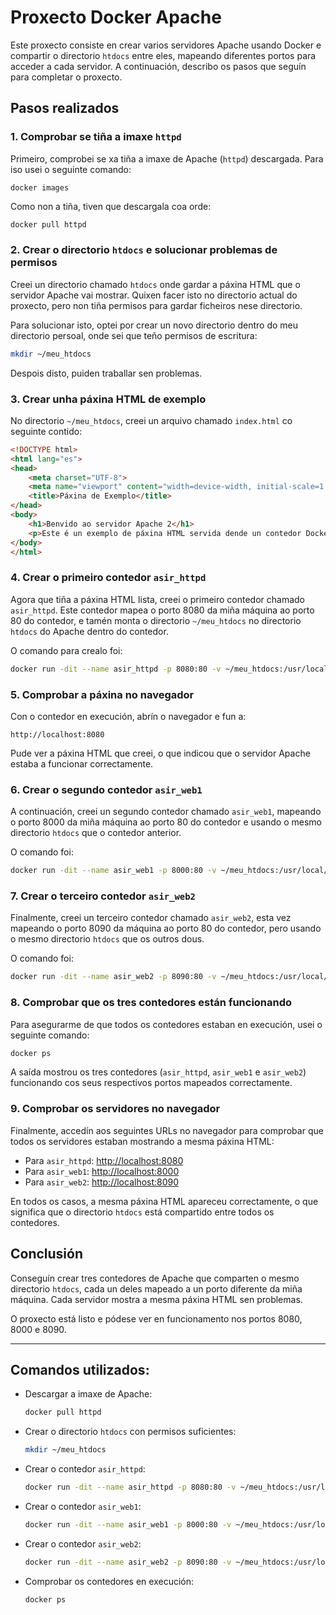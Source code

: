 
# Proxecto Docker Apache

Este proxecto consiste en crear varios servidores Apache usando Docker e compartir o directorio `htdocs` entre eles, mapeando diferentes portos para acceder a cada servidor. A continuación, describo os pasos que seguín para completar o proxecto.

## Pasos realizados

### 1. Comprobar se tiña a imaxe `httpd`

Primeiro, comprobei se xa tiña a imaxe de Apache (`httpd`) descargada. Para iso usei o seguinte comando:

```
docker images
```

Como non a tiña, tiven que descargala coa orde:

```bash
docker pull httpd
```

### 2. Crear o directorio `htdocs` e solucionar problemas de permisos

Creei un directorio chamado `htdocs` onde gardar a páxina HTML que o servidor Apache vai mostrar. Quixen facer isto no directorio actual do proxecto, pero non tiña permisos para gardar ficheiros nese directorio.

Para solucionar isto, optei por crear un novo directorio dentro do meu directorio persoal, onde sei que teño permisos de escritura:

```bash
mkdir ~/meu_htdocs
```

Despois disto, puiden traballar sen problemas.

### 3. Crear unha páxina HTML de exemplo

No directorio `~/meu_htdocs`, creei un arquivo chamado `index.html` co seguinte contido:

```html
<!DOCTYPE html>
<html lang="es">
<head>
    <meta charset="UTF-8">
    <meta name="viewport" content="width=device-width, initial-scale=1.0">
    <title>Páxina de Exemplo</title>
</head>
<body>
    <h1>Benvido ao servidor Apache 2</h1>
    <p>Este é un exemplo de páxina HTML servida dende un contedor Docker.</p>
</body>
</html>
```

### 4. Crear o primeiro contedor `asir_httpd`

Agora que tiña a páxina HTML lista, creei o primeiro contedor chamado `asir_httpd`. Este contedor mapea o porto 8080 da miña máquina ao porto 80 do contedor, e tamén monta o directorio `~/meu_htdocs` no directorio `htdocs` do Apache dentro do contedor.

O comando para crealo foi:

```bash
docker run -dit --name asir_httpd -p 8080:80 -v ~/meu_htdocs:/usr/local/apache2/htdocs/ httpd
```

### 5. Comprobar a páxina no navegador

Con o contedor en execución, abrín o navegador e fun a:

```
http://localhost:8080
```

Pude ver a páxina HTML que creei, o que indicou que o servidor Apache estaba a funcionar correctamente.

### 6. Crear o segundo contedor `asir_web1`

A continuación, creei un segundo contedor chamado `asir_web1`, mapeando o porto 8000 da miña máquina ao porto 80 do contedor e usando o mesmo directorio `htdocs` que o contedor anterior.

O comando foi:

```bash
docker run -dit --name asir_web1 -p 8000:80 -v ~/meu_htdocs:/usr/local/apache2/htdocs/ httpd
```

### 7. Crear o terceiro contedor `asir_web2`

Finalmente, creei un terceiro contedor chamado `asir_web2`, esta vez mapeando o porto 8090 da máquina ao porto 80 do contedor, pero usando o mesmo directorio `htdocs` que os outros dous.

O comando foi:

```bash
docker run -dit --name asir_web2 -p 8090:80 -v ~/meu_htdocs:/usr/local/apache2/htdocs/ httpd
```

### 8. Comprobar que os tres contedores están funcionando

Para asegurarme de que todos os contedores estaban en execución, usei o seguinte comando:

```bash
docker ps
```

A saída mostrou os tres contedores (`asir_httpd`, `asir_web1` e `asir_web2`) funcionando cos seus respectivos portos mapeados correctamente.

### 9. Comprobar os servidores no navegador

Finalmente, accedín aos seguintes URLs no navegador para comprobar que todos os servidores estaban mostrando a mesma páxina HTML:

- Para `asir_httpd`: [http://localhost:8080](http://localhost:8080)
- Para `asir_web1`: [http://localhost:8000](http://localhost:8000)
- Para `asir_web2`: [http://localhost:8090](http://localhost:8090)

En todos os casos, a mesma páxina HTML apareceu correctamente, o que significa que o directorio `htdocs` está compartido entre todos os contedores.

## Conclusión

Conseguín crear tres contedores de Apache que comparten o mesmo directorio `htdocs`, cada un deles mapeado a un porto diferente da miña máquina. Cada servidor mostra a mesma páxina HTML sen problemas.

O proxecto está listo e pódese ver en funcionamento nos portos 8080, 8000 e 8090.

---

## Comandos utilizados:

- Descargar a imaxe de Apache:
  ```bash
  docker pull httpd
  ```

- Crear o directorio `htdocs` con permisos suficientes:
  ```bash
  mkdir ~/meu_htdocs
  ```

- Crear o contedor `asir_httpd`:
  ```bash
  docker run -dit --name asir_httpd -p 8080:80 -v ~/meu_htdocs:/usr/local/apache2/htdocs/ httpd
  ```

- Crear o contedor `asir_web1`:
  ```bash
  docker run -dit --name asir_web1 -p 8000:80 -v ~/meu_htdocs:/usr/local/apache2/htdocs/ httpd
  ```

- Crear o contedor `asir_web2`:
  ```bash
  docker run -dit --name asir_web2 -p 8090:80 -v ~/meu_htdocs:/usr/local/apache2/htdocs/ httpd
  ```

- Comprobar os contedores en execución:
  ```bash
  docker ps
  ```

